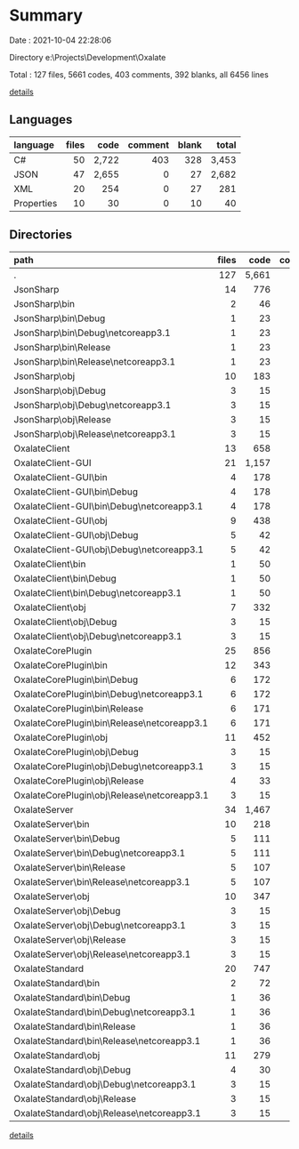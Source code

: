 # Summary

Date : 2021-10-04 22:28:06

Directory e:\Projects\Development\Oxalate

Total : 127 files,  5661 codes, 403 comments, 392 blanks, all 6456 lines

[details](details.md)

## Languages
| language | files | code | comment | blank | total |
| :--- | ---: | ---: | ---: | ---: | ---: |
| C# | 50 | 2,722 | 403 | 328 | 3,453 |
| JSON | 47 | 2,655 | 0 | 27 | 2,682 |
| XML | 20 | 254 | 0 | 27 | 281 |
| Properties | 10 | 30 | 0 | 10 | 40 |

## Directories
| path | files | code | comment | blank | total |
| :--- | ---: | ---: | ---: | ---: | ---: |
| . | 127 | 5,661 | 403 | 392 | 6,456 |
| JsonSharp | 14 | 776 | 23 | 18 | 817 |
| JsonSharp\bin | 2 | 46 | 0 | 0 | 46 |
| JsonSharp\bin\Debug | 1 | 23 | 0 | 0 | 23 |
| JsonSharp\bin\Debug\netcoreapp3.1 | 1 | 23 | 0 | 0 | 23 |
| JsonSharp\bin\Release | 1 | 23 | 0 | 0 | 23 |
| JsonSharp\bin\Release\netcoreapp3.1 | 1 | 23 | 0 | 0 | 23 |
| JsonSharp\obj | 10 | 183 | 22 | 14 | 219 |
| JsonSharp\obj\Debug | 3 | 15 | 11 | 7 | 33 |
| JsonSharp\obj\Debug\netcoreapp3.1 | 3 | 15 | 11 | 7 | 33 |
| JsonSharp\obj\Release | 3 | 15 | 11 | 7 | 33 |
| JsonSharp\obj\Release\netcoreapp3.1 | 3 | 15 | 11 | 7 | 33 |
| OxalateClient | 13 | 658 | 46 | 44 | 748 |
| OxalateClient-GUI | 21 | 1,157 | 81 | 59 | 1,297 |
| OxalateClient-GUI\bin | 4 | 178 | 0 | 0 | 178 |
| OxalateClient-GUI\bin\Debug | 4 | 178 | 0 | 0 | 178 |
| OxalateClient-GUI\bin\Debug\netcoreapp3.1 | 4 | 178 | 0 | 0 | 178 |
| OxalateClient-GUI\obj | 9 | 438 | 11 | 7 | 456 |
| OxalateClient-GUI\obj\Debug | 5 | 42 | 11 | 7 | 60 |
| OxalateClient-GUI\obj\Debug\netcoreapp3.1 | 5 | 42 | 11 | 7 | 60 |
| OxalateClient\bin | 1 | 50 | 0 | 0 | 50 |
| OxalateClient\bin\Debug | 1 | 50 | 0 | 0 | 50 |
| OxalateClient\bin\Debug\netcoreapp3.1 | 1 | 50 | 0 | 0 | 50 |
| OxalateClient\obj | 7 | 332 | 11 | 7 | 350 |
| OxalateClient\obj\Debug | 3 | 15 | 11 | 7 | 33 |
| OxalateClient\obj\Debug\netcoreapp3.1 | 3 | 15 | 11 | 7 | 33 |
| OxalateCorePlugin | 25 | 856 | 22 | 43 | 921 |
| OxalateCorePlugin\bin | 12 | 343 | 0 | 10 | 353 |
| OxalateCorePlugin\bin\Debug | 6 | 172 | 0 | 5 | 177 |
| OxalateCorePlugin\bin\Debug\netcoreapp3.1 | 6 | 172 | 0 | 5 | 177 |
| OxalateCorePlugin\bin\Release | 6 | 171 | 0 | 5 | 176 |
| OxalateCorePlugin\bin\Release\netcoreapp3.1 | 6 | 171 | 0 | 5 | 176 |
| OxalateCorePlugin\obj | 11 | 452 | 22 | 14 | 488 |
| OxalateCorePlugin\obj\Debug | 3 | 15 | 11 | 7 | 33 |
| OxalateCorePlugin\obj\Debug\netcoreapp3.1 | 3 | 15 | 11 | 7 | 33 |
| OxalateCorePlugin\obj\Release | 4 | 33 | 11 | 7 | 51 |
| OxalateCorePlugin\obj\Release\netcoreapp3.1 | 3 | 15 | 11 | 7 | 33 |
| OxalateServer | 34 | 1,467 | 136 | 159 | 1,762 |
| OxalateServer\bin | 10 | 218 | 0 | 11 | 229 |
| OxalateServer\bin\Debug | 5 | 111 | 0 | 6 | 117 |
| OxalateServer\bin\Debug\netcoreapp3.1 | 5 | 111 | 0 | 6 | 117 |
| OxalateServer\bin\Release | 5 | 107 | 0 | 5 | 112 |
| OxalateServer\bin\Release\netcoreapp3.1 | 5 | 107 | 0 | 5 | 112 |
| OxalateServer\obj | 10 | 347 | 22 | 14 | 383 |
| OxalateServer\obj\Debug | 3 | 15 | 11 | 7 | 33 |
| OxalateServer\obj\Debug\netcoreapp3.1 | 3 | 15 | 11 | 7 | 33 |
| OxalateServer\obj\Release | 3 | 15 | 11 | 7 | 33 |
| OxalateServer\obj\Release\netcoreapp3.1 | 3 | 15 | 11 | 7 | 33 |
| OxalateStandard | 20 | 747 | 95 | 69 | 911 |
| OxalateStandard\bin | 2 | 72 | 0 | 0 | 72 |
| OxalateStandard\bin\Debug | 1 | 36 | 0 | 0 | 36 |
| OxalateStandard\bin\Debug\netcoreapp3.1 | 1 | 36 | 0 | 0 | 36 |
| OxalateStandard\bin\Release | 1 | 36 | 0 | 0 | 36 |
| OxalateStandard\bin\Release\netcoreapp3.1 | 1 | 36 | 0 | 0 | 36 |
| OxalateStandard\obj | 11 | 279 | 22 | 14 | 315 |
| OxalateStandard\obj\Debug | 4 | 30 | 11 | 7 | 48 |
| OxalateStandard\obj\Debug\netcoreapp3.1 | 3 | 15 | 11 | 7 | 33 |
| OxalateStandard\obj\Release | 3 | 15 | 11 | 7 | 33 |
| OxalateStandard\obj\Release\netcoreapp3.1 | 3 | 15 | 11 | 7 | 33 |

[details](details.md)